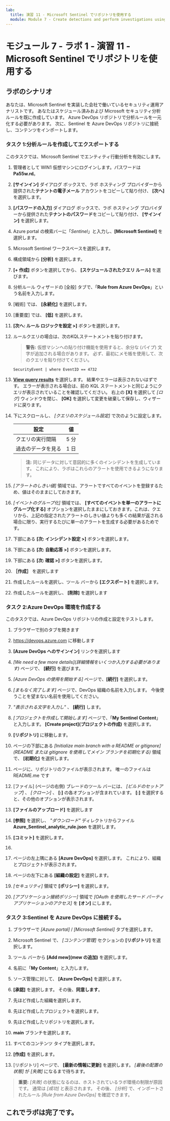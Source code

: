 ```yaml
---
lab:
  title: 演習 11 - Microsoft Sentinel でリポジトリを使用する
  module: Module 7 - Create detections and perform investigations using Microsoft Sentinel
---
```


# <a name="module-7---lab-1---exercise-11---use-repositories-in-microsoft-sentinel"></a>モジュール 7 - ラボ 1 - 演習 11 - Microsoft Sentinel でリポジトリを使用する

## <a name="lab-scenario"></a>ラボのシナリオ

あなたは、Microsoft Sentinel を実装した会社で働いているセキュリティ運用アナリストです。 あなたはスケジュール済みおよび Microsoft セキュリティ分析ルールを既に作成しています。  Azure DevOps リポジトリで分析ルールを一元化する必要があります。  次に、Sentinel を Azure DevOps リポジトリに接続し、コンテンツをインポートします。 


### <a name="task-1-create-and-export-an-analytical-rule"></a>タスク 1:分析ルールを作成してエクスポートする

このタスクでは、Microsoft Sentinel でエンティティ行動分析を有効にします。

1. 管理者として WIN1 仮想マシンにログインします。パスワードは**Pa55w.rd**。  

1. **[サインイン]** ダイアログ ボックスで、ラボ ホスティング プロバイダーから提供された**テナントの電子メール** アカウントをコピーして貼り付け、 **[次へ]** を選択します。

1. **[パスワードの入力]** ダイアログ ボックスで、ラボ ホスティング プロバイダーから提供された**テナントのパスワード**をコピーして貼り付け、 **[サインイン]** を選択します。

1. Azure portal の検索バーに「*Sentinel*」と入力し、**[Microsoft Sentinel]** を選択します。

1. Microsoft Sentinel ワークスペースを選択します。

1. 構成領域から **[分析]** を選択します。

1. **[+ 作成]** ボタンを選択してから、 **[スケジュールされたクエリ ルール]** を選びます。

1. 分析ルール ウィザードの [全般] タブで、「**Rule from Azure DevOps**」という名前を入力します。

1. [戦術] では、 **[永続化]** を選択します。

1. [重要度] では、 **[低]** を選択します。

1. **[次へ: ルール ロジックを設定 >]** ボタンを選択します。

1. ルールクエリの場合は、次のKQLステートメントを貼り付けます。

    >**警告:** 仮想マシンへの貼り付け機能を使用すると、余分な (パイプ) 文字が追加される場合があります。 必ず、最初にメモ帳を使用して、次のクエリを貼り付けてください。

    ```KQL
    SecurityEvent | where EventID == 4732
    ```

1. **[View query results](クエリ結果の表示)** を選択します。 結果やエラーは表示されないはずです。 エラーが表示される場合は、前の KQL ステートメントと同じようにクエリが表示されていることを確認してください。 右上の **[X]** を選択して *[ログ]* ウィンドウを閉じ、 **[OK]** を選択して変更を破棄して保存し、ウィザードに戻ります。


1. 下にスクロールし、 *[クエリのスケジュール設定]* で次のように設定します。

    |設定|値|
    |---|---|
    |クエリの実行間隔|5 分|
    |過去のデータを見る|1 日|

    >**注:**  同じデータに対して意図的に多くのインシデントを生成しています。 これにより、ラボはこれらのアラートを使用できるようになります。

1. *[アラートのしきい値]* 領域では、アラートですべてのイベントを登録するため、値はそのままにしておきます。

1. *[イベントのグループ化]* 領域では、 **[すべてのイベントを単一のアラートにグループ化する]** オプションを選択したままにしておきます。これは、クエリから、上記の指定されたアラートのしきい値よりも多くの結果が返される場合に限り、実行するたびに単一のアラートを生成する必要があるためです。

1. 下部にある **[次: インシデント設定 >]** ボタンを選択します。 

1. 下部にある **[次: 自動応答 >]** ボタンを選択します。

1. 下部にある **[次: 確認 >]** ボタンを選択します。
 
1. **［作成］** を選択します

1. 作成したルールを選択し、ツール バーから **[エクスポート]** を選択します。

1. 作成したルールを選択し、 **[削除]** を選択します

### <a name="task-2-create-our-azure-devops-environment"></a>タスク 2:Azure DevOps 環境を作成する

このタスクでは、Azure DevOps リポジトリの作成と設定をテストします。

1. ブラウザーで別のタブを開きます
1. https://devops.azure.com に移動します
1. **[Azure DevOps へのサインイン]** リンクを選択します
1. *[We need a few more details]\(詳細情報をいくつか入力する必要があります\)* ページで、 **[続行]** を選びます。
1. *[Azure DevOps の使用を開始する]* ページで、**[続行]** を選択します。
1. *[まもなく完了します]* ページで、DevOps 組織の名前を入力します。  今後使うことを望まない名前を使用してください。  

1. *"表示される文字を入力し"* 、 **[続行]** します。
1. *[プロジェクトを作成して開始します]* ページで、「**My Sentinel Content**」と入力します。 **[Create project]\(プロジェクトの作成\)** を選択します。
1. **[リポジトリ]** に移動します。
1. ページの下部にある *[Initialize main branch with a README or gitignore]\(README または gitignore を使用してメイン ブランチを初期化する\)* 領域で、 **[初期化]** を選択します。
1. ページに、リポジトリのファイルが表示されます。  唯一のファイルは README.me です
1. [ファイル] (ページの右側) ブレードのツール バーには、 *[ビルドのセットアップ]* 、 *[クローン]* 、 **[:]** の各オプションが含まれています。  **[:]** を選択すると、その他のオプションが表示されます。
1. **[ファイルのアップロード]** を選択します
1. **[参照]** を選択し、 *"ダウンロード"* ディレクトリからファイル **Azure_Sentinel_analytic_rule.json** を選択します。
1. **[コミット]** を選択します。
1. 
1. ページの左上隅にある **[Azure DevOps]** を選択します。  これにより、組織とプロジェクトが表示されます。
1. ページの左下にある **[組織の設定]** を選択します。
1. *[セキュリティ]* 領域で **[ポリシー]** を選択します。
1. *[アプリケーション接続ポリシー]* 領域で *[OAuth を使用したサード パーティ アプリケーションのアクセス]* を **[オン]** にします。


### <a name="task-3-connect-sentinel-to-azure-devops"></a>タスク 3:Sentinel を Azure DevOps に接続する。

1. ブラウザーで *[Azure portal]* / *[Microsoft Sentinel]* タブを選択します。
1. Microsoft Sentinel で、 *[コンテンツ管理]* セクションの **[リポジトリ]** を選択します。
1. ツール バーから **[Add mew]\(mew の追加\)** を選択します。
1. 名前に「**My Content**」と入力します。
1. ソース管理に対して、 **[Azure DevOps]** を選択します。
1. **[承認]** を選択します。  その後、**同意します**。
1. 先ほど作成した組織を選択します。
1. 先ほど作成したプロジェクトを選択します。
1. 先ほど作成したリポジトリを選択します。
1. **main** ブランチを選択します。
1. すべてのコンテンツ タイプを選択します。
1. **[作成]** を選択します。


1. [リポジトリ] ページで、 **[最新の情報に更新]** を選択します。  *[最後の配置の状態]* が *[失敗]* になるまで待ちます。  

>**重要:** *[失敗]* の状態になるのは、ホストされているラボ環境の制限が原因です。 通常は *[成功]* と表示されます。 その後、 *[分析]* で、インポートされたルール *[Rule from Azure DevOps]* を確認できます。


## <a name="you-have-completed-the-lab"></a>これでラボは完了です。
